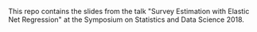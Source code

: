 This repo contains the slides from the talk "Survey Estimation with Elastic Net Regression" at the Symposium on Statistics and Data Science 2018.
